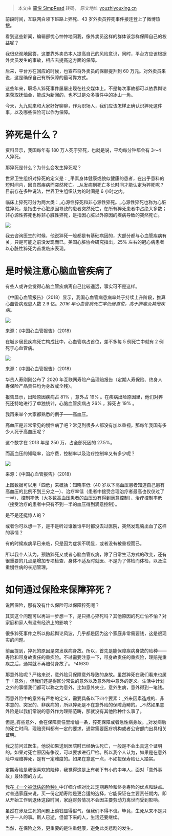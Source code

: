 > 本文由 [简悦 SimpRead](http://ksria.com/simpread/) 转码， 原文地址 [youzhiyouxing.cn](https://youzhiyouxing.cn/n/materials/525)

前段时间，互联网白领下班路上猝死、43 岁外卖员猝死事件接连登上了微博热搜。

看到这些新闻，编辑部忧心忡忡地问我，像外卖员这样的群体该怎样保障自己的权益呢？

我很悲观地回答，这要靠外卖员本人提高自己的风险意识，同时，平台方应该根据外卖员发生的事故，相应去提高这方面的保障。

后来，平台方在回应的时候，也宣布将外卖员的保额提升到 60 万元。对外卖员来说，这是确保自己有所保障的最可靠方式。

这些年来，职场人猝死事件屡屡出现在社交媒体上。不是每次事故都可以依靠舆论来获取抚恤金，能成为新闻的，也不过是众多事件中的冰山一角。

今天，九九就来和大家好好聊聊，作为职场人，我们应该怎样正确认识猝死这件事，以及哪些保险可以作为保障。

猝死是什么？
======

资料显示，我国每年有 180 万人死于猝死，也就是说，平均每分钟都会有 3～4 人猝死。

那猝死是什么？为什么会发生猝死呢？

世界卫生组织对猝死的定义是：_平素身体健康或貌似健康的患者，在出乎意料的短时间内，因自然疾病而突然死亡。_从发病到死亡多长时间才能认定为猝死呢？目前存在多种说法，世界卫生组织认为的时间是 6 小时之内。

临床上猝死可分为两大类：_心源性猝死和非心源性猝死。_心源性猝死也称为心脏性猝死，是指由于心脏原因导致的患者突然死亡，在所有猝死患者中占绝大多数；非心源性猝死也称非心脏性猝死，是指因心脏以外原因的疾病导致的突然死亡。

![](https://asset.youzhiyouxing.cn/image/2021/01/21/01EWJ7DCBEA9ZD4QTS6H7Q408V.png?x-oss-process=image/resize,w_1280,limit_1)

我去咨询医生的时候，他说猝死一般都是有基础病因的，大部分都与心血管疾病有关，只是可能之前没发现而已。美国心脏协会研究指出，25% 左右的冠心病患者以心脏性猝死为首发临床表现。

是时候注意心脑血管疾病了
============

有些人或许会觉得心脑血管疾病离自己比较遥远，事实可不是这样。

《中国心血管报告》（2018）显示，我国心血管病患病率处于持续上升阶段，推算心血管病现患人数 2.9 亿。_2016 年心血管病死亡率仍居首位，高于肿瘤及其他疾病。_

![](https://asset.youzhiyouxing.cn/image/2021/01/21/01EWJ7M1VV2PTVYAGX695ZB2H5.png?x-oss-process=image/resize,w_1280,limit_1)

来源：《中国心血管报告》（2018）

在城乡居民疾病死亡构成比中，心血管病占首位，差不多每 5 例死亡中就有 2 例死于心血管病。

![](https://asset.youzhiyouxing.cn/image/2021/01/21/01EWJ7NZRTVWMHEDBGX1AV8RW4.png?x-oss-process=image/resize,w_1280,limit_1)

来源：《中国心血管报告》（2018）

华贵人寿刚刚公布了 2020 年互联网寿险产品理赔报告（定期人寿保险、终身人寿保险产品责任均为身故或全残）。

报告显示，出险原因疾病占 81% ，意外占 19% 。在疾病出险原因里，他们对猝死还特地进行了单独统计，心脑血管疾病占 26% ，猝死占 19% 。

我再来举个大家都熟悉的例子——高血压。

高血压是非常常见的慢性病了吧？常见到很多人都没有加以重视。那每年我国有多少人死于高血压呢？

这个数字在 2013 年是 250 万，占全部死因的 27.5%。

而高血压的知晓率，治疗费，控制率以及治疗控制率又有多少呢？

![](https://asset.youzhiyouxing.cn/image/2021/01/21/01EWJ7SBW0QKPT1K86GQGDKW8E.png?x-oss-process=image/resize,w_1280,limit_1)

来源：《中国心血管报告》（2018）

上图数据可以用「四低」来概括：知晓率低（40 岁以下高血压患者知道自己患有高血压的比例不到三分之一）、治疗率低（患者中接受合理治疗者最高也仅仅过了一半）、控制率低（大多数高血压患者的血压没有得到满意控制）、治疗控制率低（接受治疗的患者中只有不到一半的血压得到满意控制）。

是不是还挺惊人的？

或者你可以想一下，是不是听过谁谁谁平时都没去过医院，突然发现脑出血了这样的事情？

有的时候疾病早已来临，只是因为症状不明显，或者没有被重视而已。

所以我个人认为，预防猝死又或者心脑血管疾病，除了日常生活方式的改变，还有很重要的几点是增加专项检查、身体不适及时就医、不是为了体检而体检，以及注重慢性病的长期管理。

如何通过保险来保障猝死？
============

说回保险，那有没有什么保险可以保障猝死呢？

其实这个问题可以再进一步想一下，是只担心猝死吗？其他原因的死亡怕不怕？对家庭和家人有没有经济上的影响？

很多猝死事件之所以掀起舆论风波，几乎都是因为这个家庭非常需要钱，这是很现实的问题。

前面提到，猝死的原因是突发疾病身故。所以，首先是能保障疾病身故的险种——寿险和带身故责任的重疾险。不过需要注意一下，带身故责任的重疾险，理赔完重疾之后，通常就不再赔付身故了。 ^4f630

那意外险呢？严格来说，意外险只保障意外导致的身故。虽然猝死在我们看来也属于「意外」，但我们还是得区分常说的意外以及意外险中意外的定义。生活中计划之外的事情我们都可以称之为意外，比如意外失业，意外生病，意外得到一笔钱。

而意外险中的意外有严格的定义，需要具备以下四个要素：_外来因素造成的、非本意的、突发的、非疾病的，所以猝死是不在意外险的保障范畴的。_不然如果意外险是以我们常说的意外作为理赔范畴，那就没有其他险种什么事了。

但是_有些意外，会在保障责任里增加一条，猝死保障或者急性病身故。_对发病后的死亡时间，理赔资料都有一定的要求，通常需要医疗机构或者公安部门出具相关证明。

我之前问过医生，他说如果送到医院时已经确认死亡，一般是不会出具这个证明的。如果对死亡原因有争议，可以要求进行尸检。所以我个人认为，如果是在意外险中理赔猝死，是有一定难度的。如果在意这一点，不如投保寿险让人踏实。

定期寿险是我很喜欢的险种，我觉得这是上有老下有小的中年人，面对「意外事故」最体面的方式。

我在[《一个被低估的险种》](https://youzhiyouxing.cn/n/materials/44)中详细介绍对比过定期寿险和终身寿险的优点和缺点。对普通家庭来说，买一份定期寿险是更合适的选择，它能保证在主要责任期内，即从开始工作到退休这段时间，家庭财务情况不会因主要劳动力离世而受到影响。

虽然在涉及生死的问题上谈钱显得俗气，但我们不得不谈。毕竟，生死从来不是只关乎一人的事。斯人已逝，但留下来的人，生活还要继续。

当然，在保险之外，更重要的是注重健康，避免此类悲剧的发生。